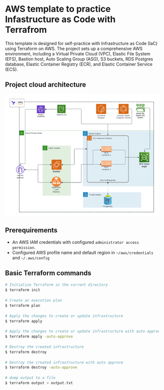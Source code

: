 # AWS template to practice Infastructure as Code with Terrafrom

This template is designed for self-practice with Infrastructure as Code (IaC) using Terraform on AWS. The project sets up a comprehensive AWS environment, including a Virtual Private Cloud (VPC), Elastic File System (EFS), Bastion host, Auto Scaling Group (ASG), S3 buckets, RDS Postgres database, Elastic Container Registry (ECR), and Elastic Container Service (ECS).

## Project cloud architecture
![Cloud Architecture](./architecture.png)

## Prerequirements

- An AWS IAM credentials with configured `administrator access permission`.
- Configured AWS profile name and default region in `~/aws/credentials` and `~/.aws/config`


## Basic Terraform commands
```bash
# Initialize Terraform in the current directory
$ terraform init

# Create an execution plan
$ terraform plan

# Apply the changes to create or update infrastructure
$ terraform apply

# Apply the changes to create or update infrastructure with auto approve
$ terraform apply -auto-approve

# Destroy the created infrastructure
$ terraform destroy

# Destroy the created infrastructure with auto approve
$ terraform destroy -auto-approve

# dump output to a file
$ terraform output > output.txt
```
